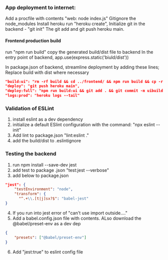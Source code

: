 ### App deployment to internet:
Add a procfile with contents "web: node index.js"
Gitignore the node_modules
Install heroku
run "heroku create",
Initialize git in the backend - "git init"
The git add and git push heroku main.

#### Frontend production build
run "npm run build"
copy the generated build/dist file to backend
In the entry point of backend, app.use(express.static('biuld/dist'))

In package.json of backend, streamline deployment by adding these lines;
Replace build with dist where necessary

```json
"build:ui": "rm -rf build && cd ../frontend/ && npm run build && cp -r build ../backend",
"deploy": "git push heroku main",
"deploy:full": "npm run build:ui && git add . && git commit -m uibuild && npm run deploy",    
"logs:prod": "heroku logs --tail"
```


### Validation of ESLint
1. install eslint as a dev dependency
2. initialize a default ESlint configuration with the command: "npx eslint --init"
3. Add lint to package.json "lint:eslint ."
4. add the build/dist to .eslintignore

### Testing the backend
1. run npm install --save-dev jest
2. add test to package .json "test:jest --verbose"
3. add below to package.json
```json
"jest": {
    "testEnvironment": "node",
    "transform": {
      "^.+\\.[t|j]sx?$": "babel-jest"
}
```
4. If you run into jest error of "can't use import outside...."
5. Add a babel.config.json file with contents. ALso download the @babel/preset-env as a dev dep
```json
{
    "presets": ["@babel/preset-env"]
}
```
6. Add "jest:true" to eslint config file
